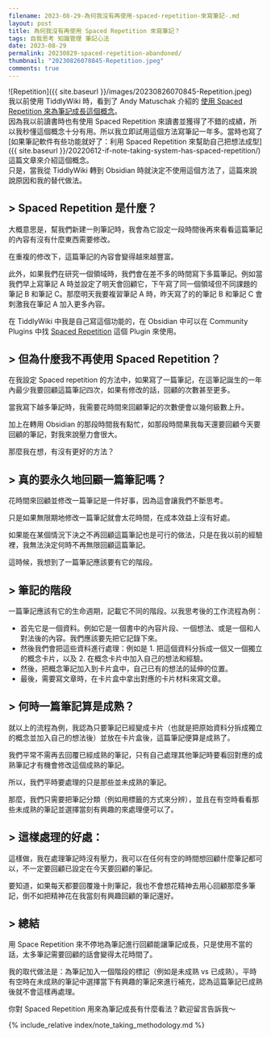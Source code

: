 ```yaml
---
filename: 2023-08-29-為何我沒有再使用-spaced-repetition-來寫筆記-.md
layout: post
title: 為何我沒有再使用 Spaced Repetition 來寫筆記？
tags: 自我思考 知識管理 筆記心法
date: 2023-08-29
permalink: 20230829-spaced-repetition-abandoned/
thumbnail: "20230826070845-Repetition.jpeg"
comments: true
---
```



![Repetition]({{ site.baseurl }}/images/20230826070845-Repetition.jpeg)  
我以前使用 TiddlyWiki 時，看到了 Andy Matuschak 介紹的 [使用 Spaced Repetition 來為筆記成長這個概念](https://notes.andymatuschak.org/Spaced_repetition_may_be_a_helpful_tool_to_incrementally_develop_inklings)。  
因為我以前讀書時也有使用 Spaced Repetition 來讀書並獲得了不錯的成績，所以我秒懂這個概念十分有用。所以我立即試用這個方法寫筆記一年多。當時也寫了 [如果筆記軟件有些功能就好了：利用 Spaced Repetition 來幫助自己把想法成型]({{ site.baseurl }}/20220612-if-note-taking-system-has-spaced-repetition/) 這篇文章來介紹這個概念。  
只是，當我從 TiddlyWiki 轉到 Obsidian 時就決定不使用這個方法了，這篇來說說原因和我的替代做法。

## > Spaced Repetition 是什麼？

大概意思是，幫我們新建一則筆記時，我會為它設定一段時間後再來看看這篇筆記的內容有沒有什麼東西需要修改。

在重複的修改下，這篇筆記的內容會變得越來越豐富。

此外，如果我們在研究一個領域時，我們會在差不多的時間寫下多篇筆記。例如當我們早上寫筆記 A 時並設定了明天會回顧它，下午寫了同一個領域但不同課題的筆記 B 和筆記 C。那麼明天我要複習筆記 A 時，昨天寫了的的筆記 B 和筆記 C 會刺激我在筆記 A 加入更多內容。

在 TiddlyWiki 中我是自己寫這個功能的，在 Obsidian 中可以在 Community Plugins 中找 [Spaced Repetition](https://github.com/st3v3nmw/obsidian-spaced-repetition) 這個 Plugin 來使用。

## > 但為什麼我不再使用 Spaced Repetition？

在我設定 Spaced repetition 的方法中，如果寫了一篇筆記，在這筆記誕生的一年內最少我要回顧這篇筆記四次，如果有修改的話，回顧的次數甚至更多。

當我寫下越多筆記時，我需要花時間來回顧筆記的次數便會以幾何級數上升。

加上在轉用 Obsidian 的那段時間我有點忙，如那段時間果我每天還要回顧今天要回顧的筆記，對我來說壓力會很大。

那麼我在想，有沒有更好的方法？

## > 真的要永久地回顧一篇筆記嗎？

花時間來回顧並修改一篇筆記是一件好事，因為這會讓我們不斷思考。

只是如果無限期地修改一篇筆記就會太花時間，在成本效益上沒有好處。

如果能在某個情況下決之不再回顧這篇筆記也是可行的做法，只是在我以前的經驗裡，我無法決定何時不再無限回顧這篇筆記。

這時候，我想到了一篇筆記應該要有它的階段。

## > 筆記的階段

一篇筆記應該有它的生命週期，記載它不同的階段。以我思考後的工作流程為例：

- 首先它是一個資料。例如它是一個書中的內容片段、一個想法、或是一個和人對法後的內容。我們應該要先把它記錄下來。
- 然後我們會把這些資料進行處理：例如是 1. 把這個資料分拆成一個又一個獨立的概念卡片，以及 2. 在概念卡片中加入自己的想法和經驗。
- 然後，把概念筆記加入到卡片盒中，自己已有的想法的延伸的位置。
- 最後，需要寫文章時，在卡片盒中拿出對應的卡片材料來寫文章。
## > 何時一篇筆記算是成熟？

就以上的流程為例，我認為只要筆記已經變成卡片（也就是把原始資料分拆成獨立的概念並加入自己的想法後）並放在卡片盒後，這篇筆記便算是成熟了。

我們平常不需再去回覆已經成熟的筆記，只有自己處理其他筆記時要看回對應的成熟筆記才有機會修改這個成熟的筆記。

所以，我們平時要處理的只是那些並未成熟的筆記。

那麼，我們只需要把筆記分類（例如用標籤的方式來分辨），並且在有空時看看那些未成熟的筆記並選擇當刻有興趣的來處理便可以了。

## > 這樣處理的好處：

這樣做，我在處理筆記時沒有壓力，我可以在任何有空的時間想回顧什麼筆記都可以，不一定要回顧已設定在今天要回顧的筆記。

要知道，如果每天都要回覆幾十則筆記，我也不會想花精神去用心回顧那麼多筆記，倒不如把精神花在我當刻有興趣回顧的筆記還好。

## > 總結

用 Space Repetition 來不停地為筆記進行回顧能讓筆記成長，只是使用不當的話，太多筆記需要回顧的話會變得太花時間了。

我的取代做法是：為筆記加入一個階段的標記（例如是未成熟 vs 已成熟）。平時有空時在未成熟的筆記中選擇當下有興趣的筆記來進行補充，認為這篇筆記已成熟後就不會這樣再處理。

你對 Spaced Repetition 用來為筆記成長有什麼看法？歡迎留言告訴我～



{% include_relative index/note_taking_methodology.md %}


<!--
- [為何我沒有再使用 Spaced Repetition 來寫筆記？]({{ site.baseurl }}/20230829-spaced-repetition-abandoned/)
-->